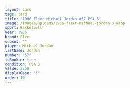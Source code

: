 ```yaml
---
layout: card
tags: card
title: "1986 Fleer Michael Jordan #57 PSA 3"
image: /images/uploads/1986-fleer-michael-jordan-3.webp
sport: Basketball
year: 1986
brand: Fleer
subset: ""
player: Michael Jordan
lastName: Jordan
number: "57"
isRookie: true
condition: PSA 3
value: 2250
displayCase: "5"
order: 10
---
```

